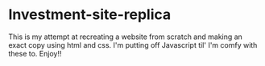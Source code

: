 # Investment-site-replica

This is my attempt at recreating a website from scratch and making an exact copy using html and css. I'm putting off Javascript til' I'm comfy with these to. Enjoy!!
